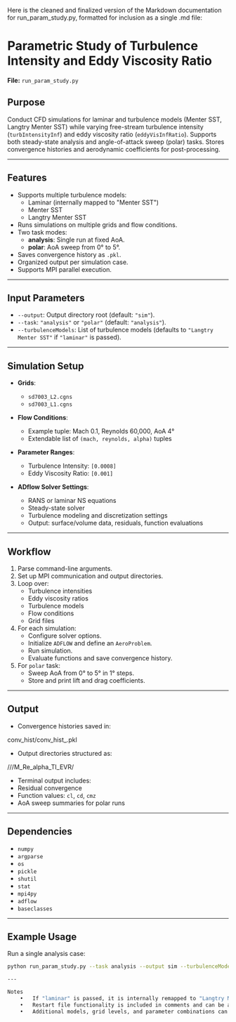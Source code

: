 Here is the cleaned and finalized version of the Markdown documentation for run_param_study.py, formatted for inclusion as a single .md file:

# Parametric Study of Turbulence Intensity and Eddy Viscosity Ratio

**File:** `run_param_study.py`

## Purpose

Conduct CFD simulations for laminar and turbulence models (Menter SST, Langtry Menter SST) while varying free-stream turbulence intensity (`turbIntensityInf`) and eddy viscosity ratio (`eddyVisInfRatio`). Supports both steady-state analysis and angle-of-attack sweep (polar) tasks. Stores convergence histories and aerodynamic coefficients for post-processing.

---

## Features

- Supports multiple turbulence models:
  - Laminar (internally mapped to "Menter SST")
  - Menter SST
  - Langtry Menter SST
- Runs simulations on multiple grids and flow conditions.
- Two task modes:
  - **analysis**: Single run at fixed AoA.
  - **polar**: AoA sweep from 0° to 5°.
- Saves convergence history as `.pkl`.
- Organized output per simulation case.
- Supports MPI parallel execution.

---

## Input Parameters

- `--output`: Output directory root (default: `"sim"`).
- `--task`: `"analysis"` or `"polar"` (default: `"analysis"`).
- `--turbulenceModels`: List of turbulence models (defaults to `"Langtry Menter SST"` if `"laminar"` is passed).

---

## Simulation Setup

- **Grids**:
  - `sd7003_L2.cgns`
  - `sd7003_L1.cgns`

- **Flow Conditions**:
  - Example tuple: Mach 0.1, Reynolds 60,000, AoA 4°
  - Extendable list of `(mach, reynolds, alpha)` tuples

- **Parameter Ranges**:
  - Turbulence Intensity: `[0.0008]`
  - Eddy Viscosity Ratio: `[0.001]`

- **ADflow Solver Settings**:
  - RANS or laminar NS equations
  - Steady-state solver
  - Turbulence modeling and discretization settings
  - Output: surface/volume data, residuals, function evaluations

---

## Workflow

1. Parse command-line arguments.
2. Set up MPI communication and output directories.
3. Loop over:
   - Turbulence intensities
   - Eddy viscosity ratios
   - Turbulence models
   - Flow conditions
   - Grid files
4. For each simulation:
   - Configure solver options.
   - Initialize `ADFLOW` and define an `AeroProblem`.
   - Run simulation.
   - Evaluate functions and save convergence history.
5. For `polar` task:
   - Sweep AoA from 0° to 5° in 1° steps.
   - Store and print lift and drag coefficients.

---

## Output

- Convergence histories saved in:

conv_hist/conv_hist_.pkl

- Output directories structured as:

///M_Re_alpha_TI_EVR/

- Terminal output includes:
- Residual convergence
- Function values: `cl`, `cd`, `cmz`
- AoA sweep summaries for polar runs

---

## Dependencies

- `numpy`
- `argparse`
- `os`
- `pickle`
- `shutil`
- `stat`
- `mpi4py`
- `adflow`
- `baseclasses`

---

## Example Usage

Run a single analysis case:
```bash
python run_param_study.py --task analysis --output sim --turbulenceModels "Langtry Menter SST"

---

Notes
	•	If "laminar" is passed, it is internally remapped to "Langtry Menter SST".
	•	Restart file functionality is included in comments and can be activated.
	•	Additional models, grid levels, and parameter combinations can be added by extending the lists at the top of the script.
